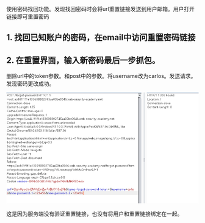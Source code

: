 使用密码找回功能。发现找回密码时会将url重置链接发送到用户邮箱。用户打开链接即可重置密码



## 1. 找回已知账户的密码，在email中访问重置密码链接



## 2. 在重置界面，输入新密码最后一步抓包。

删除url中的token参数。和post中的参数。将username改为carlos。发送请求。发现密码更改成功。

![](images/307BFF6473BC450C8A10AE8B14CE7ABCclipboard.png)

这是因为服务端没有验证重置链接，也没有将用户和重置链接绑定在一起。